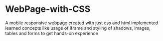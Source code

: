# WebPage-with-CSS

A mobile responsive webpage created with just css and html implemented learned concepts like usage of iframe and styling of shadows, images, tables and forms to get hands-on experience
